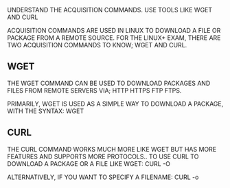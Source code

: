 UNDERSTAND THE ACQUISITION COMMANDS.
USE TOOLS LIKE WGET AND CURL

ACQUISITION COMMANDS ARE USED IN LINUX TO DOWNLOAD A FILE OR PACKAGE FROM A REMOTE SOURCE.
FOR THE LINUX+ EXAM, THERE ARE TWO ACQUISITION COMMANDS TO KNOW; WGET AND CURL.

WGET
--

THE WGET COMMAND CAN BE USED TO DOWNLOAD PACKAGES AND FILES FROM REMOTE SERVERS VIA;
HTTP
HTTPS
FTP
FTPS.

PRIMARILY, WGET IS USED  AS A SIMPLE WAY TO DOWNLOAD A PACKAGE, WITH THE SYNTAX: WGET <URL OF PACKAGE TO DOWNLOAD>

CURL
-------------------
THE CURL COMMAND WORKS MUCH MORE LIKE WGET BUT HAS MORE FEATURES AND SUPPORTS MORE PROTOCOLS..
TO USE CURL TO DOWNLOAD A PACKAGE OR A FILE LIKE WGET:
CURL -O <URL OF FILE OR PACKAGE TO DOWNLOAD>

ALTERNATIVELY, IF YOU WANT TO SPECIFY A FILENAME:
CURL -o <filename> <url of file or package to download>